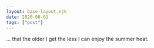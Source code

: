 ```yaml
---
layout: base-layout.njk
date: 2020-08-01
tags: ["post"]
---
```


... that the older I get the less I can enjoy the summer heat.
